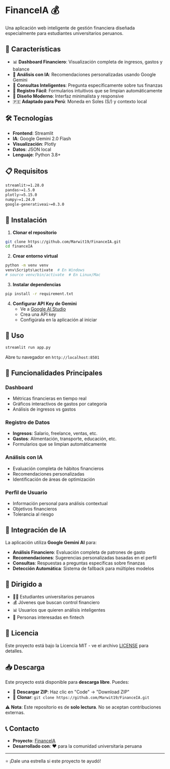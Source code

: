 # FinanceIA 💰

Una aplicación web inteligente de gestión financiera diseñada especialmente para estudiantes universitarios peruanos.

## 🚀 Características

- 📊 **Dashboard Financiero**: Visualización completa de ingresos, gastos y balance
- 🧠 **Análisis con IA**: Recomendaciones personalizadas usando Google Gemini
- 💬 **Consultas Inteligentes**: Pregunta específicamente sobre tus finanzas
- 📝 **Registro Fácil**: Formularios intuitivos que se limpian automáticamente
- 📱 **Diseño Moderno**: Interfaz minimalista y responsive
- 🇵🇪 **Adaptado para Perú**: Moneda en Soles (S/) y contexto local

## 🛠️ Tecnologías

- **Frontend**: Streamlit
- **IA**: Google Gemini 2.0 Flash
- **Visualización**: Plotly
- **Datos**: JSON local
- **Lenguaje**: Python 3.8+

## 📋 Requisitos

```bash
streamlit>=1.28.0
pandas>=1.5.0
plotly>=5.15.0
numpy>=1.24.0
google-generativeai>=0.3.0
```

## 🔧 Instalación

1. **Clonar el repositorio**
```bash
git clone https://github.com/Marwit19/FinanceIA.git
cd financeIA
```

2. **Crear entorno virtual**
```bash
python -m venv venv
venv\Scripts\activate  # En Windows
# source venv/bin/activate  # En Linux/Mac
```

3. **Instalar dependencias**
```bash
pip install -r requirement.txt
```

4. **Configurar API Key de Gemini**
   - Ve a [Google AI Studio](https://aistudio.google.com/app/apikey)
   - Crea una API key
   - Configúrala en la aplicación al iniciar

## 🚀 Uso

```bash
streamlit run app.py
```

Abre tu navegador en `http://localhost:8501`

## 📱 Funcionalidades Principales

### Dashboard
- Métricas financieras en tiempo real
- Gráficos interactivos de gastos por categoría
- Análisis de ingresos vs gastos

### Registro de Datos
- **Ingresos**: Salario, freelance, ventas, etc.
- **Gastos**: Alimentación, transporte, educación, etc.
- Formularios que se limpian automáticamente

### Análisis con IA
- Evaluación completa de hábitos financieros
- Recomendaciones personalizadas
- Identificación de áreas de optimización

### Perfil de Usuario
- Información personal para análisis contextual
- Objetivos financieros
- Tolerancia al riesgo

## 🤖 Integración de IA

La aplicación utiliza **Google Gemini AI** para:

- **Análisis Financiero**: Evaluación completa de patrones de gasto
- **Recomendaciones**: Sugerencias personalizadas basadas en el perfil
- **Consultas**: Respuestas a preguntas específicas sobre finanzas
- **Detección Automática**: Sistema de fallback para múltiples modelos

## 🎯 Dirigido a

- 👨‍🎓 Estudiantes universitarios peruanos
- 💰 Jóvenes que buscan control financiero
- 📊 Usuarios que quieren análisis inteligentes
- 🚀 Personas interesadas en fintech

## 📄 Licencia

Este proyecto está bajo la Licencia MIT - ve el archivo [LICENSE](LICENSE) para detalles.

## 📥 Descarga

Este proyecto está disponible para **descarga libre**. Puedes:

- 📂 **Descargar ZIP**: Haz clic en "Code" → "Download ZIP"
- 🔗 **Clonar**: `git clone https://github.com/Marwit19/FinanceIA.git`

⚠️ **Nota**: Este repositorio es de **solo lectura**. No se aceptan contribuciones externas.

## 📞 Contacto

- **Proyecto**: [FinanceIA](https://github.com/Marwit19/FinanceIA)
- **Desarrollado con**: ❤️ para la comunidad universitaria peruana

---

⭐ ¡Dale una estrella si este proyecto te ayudó!